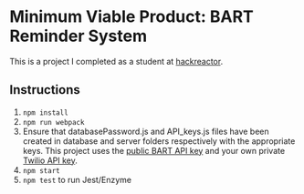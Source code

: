 # Minimum Viable Product: BART Reminder System
This is a project I completed as a student at [hackreactor](http://hackreactor.com).

## Instructions

1. `npm install`
2. `npm run webpack`
3. Ensure that databasePassword.js and API_keys.js files have been created in database and server folders respectively with the appropriate keys. This project uses the [public BART API key](https://www.bart.gov/schedules/developers/api) and your own private [Twilio API key](https://www.twilio.com/docs/iam/pkcv/account-and-key-management-api-keys).
4. `npm start`
5. `npm test` to run Jest/Enzyme
